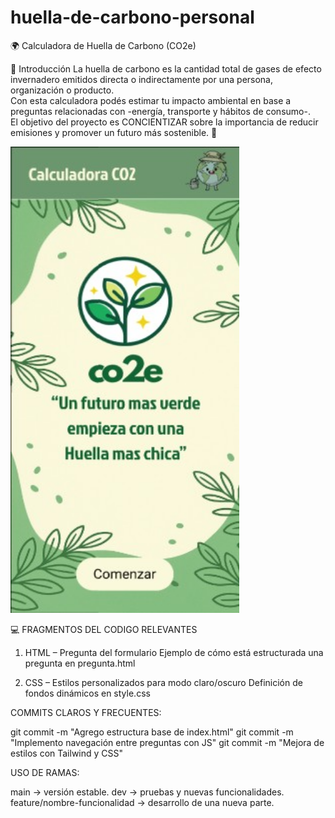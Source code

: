 # huella-de-carbono-personal

🌍 Calculadora de Huella de Carbono (CO2e)

📌 Introducción
La huella de carbono es la cantidad total de gases de efecto invernadero emitidos directa o indirectamente por una persona, organización o producto.  
Con esta calculadora podés estimar tu impacto ambiental en base a preguntas relacionadas con -energía, transporte y hábitos de consumo-.  
El objetivo del proyecto es CONCIENTIZAR sobre la importancia de reducir emisiones y promover un futuro más sostenible. 🌱

<img width="366" height="746" alt="image" src="Muestra.jpg" />

💻 FRAGMENTOS DEL CODIGO RELEVANTES

1. HTML – Pregunta del formulario
   Ejemplo de cómo está estructurada una pregunta en pregunta.html

2. CSS – Estilos personalizados para modo claro/oscuro
  Definición de fondos dinámicos en style.css


COMMITS CLAROS Y FRECUENTES:

git commit -m "Agrego estructura base de index.html"
git commit -m "Implemento navegación entre preguntas con JS"
git commit -m "Mejora de estilos con Tailwind y CSS"

USO DE RAMAS:

main → versión estable.
dev → pruebas y nuevas funcionalidades.
feature/nombre-funcionalidad → desarrollo de una nueva parte.

